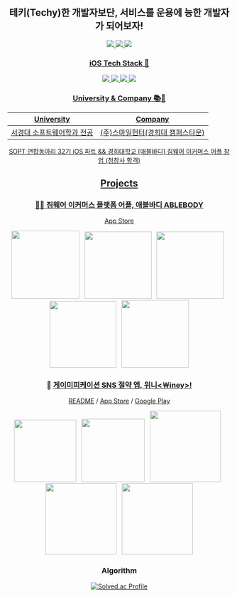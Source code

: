 <div align="center">


## 테키(Techy)한 개발자보단, 서비스를 운용에 능한 개발자가 되어보자! #
<div align="center">
<a href="https://www.instagram.com/ko.omin" target="_blank"><img src="https://img.shields.io/badge/Instagram-E4405F?style=flat-square&logo=Instagram&logoColor=white"/>
<a href="https://ivy-branch-534.notion.site/iOS-Dev-Khan-e21b06c25eca4a668820f1e91583eb6b?pvs=4" target="_blank"><img src="https://img.shields.io/badge/Portfolio-000000?style=flat-square&logo=Notion&logoColor=white"/>
<a href="https://velog.io/@osgneb8359" target="_blank"><img src="https://img.shields.io/badge/Velog-20C997?style=flat&logo=Velog&logoColor=white"/>
</div>

### iOS Tech Stack 🔧
<img src="https://img.shields.io/badge/iOS-000000?style=for-the-badge&logo=iOS&logoColor=white" /> 
<img src="https://img.shields.io/badge/Swift-0D0D0D?style=for-the-badge&logo=Swift&logoColor=orange"/>
<img src="https://img.shields.io/badge/RxSwift-0D0D0D?style=for-the-badge&logo=ReactiveX&logoColor=pink"/>
<img src="https://img.shields.io/badge/UiKit-0D0D0D?style=for-the-badge&logo=Uikit&logoColor=pink"/>

### University & Company 📚💼
| University         | Company             |
|--------------------|---------------------|
|  서경대 소프트웨어학과 전공  | (주)스마일헌터(경희대 캠퍼스타운)   |

SOPT 연합동아리 32기 iOS 파트 && 
경희대학교 [애블바디] 짐웨어 이커머스 어플 창업 (청창사 합격)




## Projects


### 🏃🏻 [짐웨어 이커머스 플랫폼 어플, 애블바디 ABLEBODY](https://apps.apple.com/kr/app/%EC%95%A0%EB%B8%94%EB%B0%94%EB%94%94-%EC%9A%B4%EB%8F%99%EB%B3%B5-%EC%BD%94%EB%94%94-%EC%A7%90%EC%9B%A8%EC%96%B4-%ED%97%AC%EC%8A%A4-%ED%99%88%ED%8A%B8-%EC%95%A0%EC%8A%AC%EB%A0%88%EC%A0%80/id1636830686)
[App Store](https://apps.apple.com/kr/app/%EC%95%A0%EB%B8%94%EB%B0%94%EB%94%94-%EC%9A%B4%EB%8F%99%EB%B3%B5-%EC%BD%94%EB%94%94-%EC%A7%90%EC%9B%A8%EC%96%B4-%ED%97%AC%EC%8A%A4-%ED%99%88%ED%8A%B8-%EC%95%A0%EC%8A%AC%EB%A0%88%EC%A0%80/id1636830686) 

<img src="https://github.com/GodSamble/GodSamble/assets/105866831/91f5deb8-76f4-4caf-8298-8583126b533c" width=153></img>&nbsp;&nbsp;
<img src="https://github.com/GodSamble/GodSamble/assets/105866831/72140bbc-3f39-478e-9658-59047ba89737" width=151></img>&nbsp;&nbsp;
<img src="https://github.com/GodSamble/GodSamble/assets/105866831/139a4e30-9727-4813-83af-942e3ada2467" width=151></img>&nbsp;&nbsp;
<img src="https://github.com/GodSamble/GodSamble/assets/105866831/13e8e0e9-d6a7-4592-b53d-3ff07bf54858" width=150></img>&nbsp;&nbsp;
<img src="https://github.com/GodSamble/GodSamble/assets/105866831/6031de7e-f62d-49a4-9a79-6b497d24bd3d" width=152></img>


### 💸 [게이미피케이션 SNS 절약 앱, 위니<￦iney>!](https://apps.apple.com/kr/app/%EC%9C%84%EB%8B%88-%EC%89%BD%EA%B3%A0-%EC%9E%AC%EB%B0%8C%EB%8A%94-%EA%B8%8D%EC%A0%95%EC%A0%81-%EC%86%8C%EB%B9%84%EC%8A%B5%EA%B4%80-%ED%98%95%EC%84%B1/id6463294662)
[README](https://github.com/team-winey/Winey-iOS) / [App Store](https://apps.apple.com/kr/app/%EC%9C%84%EB%8B%88-%EC%89%BD%EA%B3%A0-%EC%9E%AC%EB%B0%8C%EB%8A%94-%EA%B8%8D%EC%A0%95%EC%A0%81-%EC%86%8C%EB%B9%84%EC%8A%B5%EA%B4%80-%ED%98%95%EC%84%B1/id6463294662) / [Google Play](https://play.google.com/store/apps/details?id=org.go.sopt.winey&pcampaignid=web_share&fbclid=PAAaYGkfz_dabpNl8bIILpOi0VTtnChB2cssTDW3rq7f5AkuVaxQJLpUhl85Q_aem_AaG1ZxctjSgyR5Saxh7Mmyif01zpliBvcWT_oEY4cpD0KIP7e8VVVavrJnhFeSo-55c)

<img src="https://github.com/GodSamble/GodSamble/assets/105866831/0a986878-bd4b-4ba1-be5f-cab192c8d057" width=140></img>&nbsp;&nbsp;
<img src="https://github.com/GodSamble/GodSamble/assets/105866831/62105777-8a9e-4643-ac05-1a7ce91fe512" width=142></img>&nbsp;&nbsp;
<img src="https://github.com/GodSamble/GodSamble/assets/105866831/daa2ef27-2d77-456f-9a12-3d7dfcdf3b4e" width=160></img>&nbsp;&nbsp;
<img src="https://github.com/GodSamble/GodSamble/assets/105866831/b1e1ca64-0972-440a-9af2-7ac132500151" width=160></img>&nbsp;&nbsp;
<img src="https://github.com/GodSamble/GodSamble/assets/105866831/688e3026-99f6-45db-9d95-1391711c43ef" width=160></img>

### Algorithm
[![Solved.ac Profile](http://mazassumnida.wtf/api/generate_badge?boj=osgneb8359)](https://solved.ac/osgneb8359)

